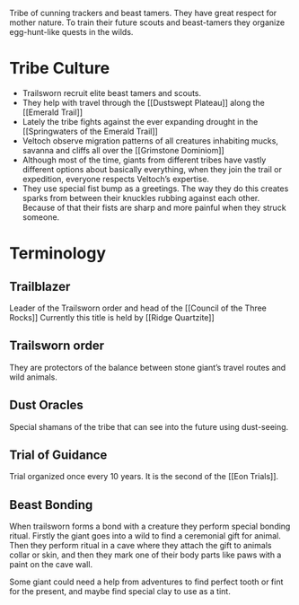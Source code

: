 Tribe of cunning trackers and beast tamers. They have great respect for mother nature.
To train their future scouts and beast-tamers they organize egg-hunt-like quests in the wilds.
# Tribe Culture
- Trailsworn recruit elite beast tamers and scouts.
- They help with travel through the [[Dustswept Plateau]] along the [[Emerald Trail]]
- Lately the tribe fights against the ever expanding drought in the [[Springwaters of the Emerald Trail]]
- Veltoch observe migration patterns of all creatures inhabiting mucks, savanna and cliffs all over the [[Grimstone Dominiom]]
- Although most of the time, giants from different tribes have vastly different options about basically everything, when they join the trail or expedition, everyone respects Veltoch’s expertise.
- They use special fist bump as a greetings. The way they do this creates sparks from between their knuckles rubbing against each other. Because of that their fists are sharp and more painful when they struck someone.
# Terminology
## Trailblazer 
Leader of the Trailsworn order and head of the [[Council of the Three Rocks]]
Currently this title is held by [[Ridge Quartzite]]
## Trailsworn order
They are protectors of the balance between stone giant’s travel routes and wild animals.
## Dust Oracles
Special shamans of the tribe that can see into the future using dust-seeing.
## Trial of Guidance 
Trial organized once every 10 years. It is the second of the [[Eon Trials]].
## Beast Bonding
When trailsworn forms a bond with a creature they perform special bonding ritual. Firstly the giant goes into a wild to find a ceremonial gift for animal. Then they perform ritual in a cave where they attach the gift to animals collar or skin, and then they mark one of their body parts like paws with a paint on the cave wall.

Some giant could need a help from adventures to find perfect tooth or fint for the present, and maybe find special clay to use as a tint.